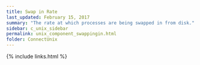 ```yaml
---
title: Swap in Rate
last_updated: February 15, 2017
summary: "The rate at which processes are being swapped in from disk."
sidebar: c_unix_sidebar
permalink: unix_component_swappingin.html
folder: ConnectUnix
---
```


{% include links.html %}

